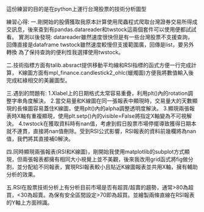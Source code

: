 這份練習的目的是在python上運行台灣股票的技術分析圖型

練習心得:
一.剛開始的股價獲取我原本計算使用爬蟲程式爬取台灣證券交易所得成交訊息，後來查到有pandas.datareader和twstock這兩個套件可以使用便都試試看。
實測以後發現:
datareader雖然速度很快但是有一些台灣股票不支援查詢，回傳直接是dataframe
twstock雖然速度較慢但支援範圍廣，回傳是list，要另外轉換
為了保持查詢的便利性我選擇使用twstock。

二.技術指標方面有talib.absract提供移動平均線和RSI指標的函式方便一行完成計算，
K線圖方面有mpl_finance.candlestick2_ohlc(蠟燭圖)方便我將數值輸入後完成紅綠相交的美麗圖型。

三.遇到的問題有:
1.Xlabel上的日期格式太常容易重疊，利用plt()內的rotation調整字串角度解決。
2.當交易量和K線圖在同一張報表中顯現時，交易量大的天數顯現的長條圖容易蓋住K線圖，使用plt()內的alpha調整透明度解決。
3.顯現兩張報表時X軸有重複顯現，使用plt.setp()內的visible=False將指定X軸變為不可視解決。
4.twstock在獲取資料時有nan值，考慮到假日股票市場停擺導致獲得日期本就不連貫，直接將nan值刪除。受到RSI公式影響，RSI報表的資料前幾欄將為nan值，我們將其直接補0解決。

四.同時顯現兩張報表(RSI和K線圖)，剛開始我使用matplotlib的subplot方式顯現，但兩張報表都擁有相同大小視覺上並不美觀，後來我改用grid函式將fig做分割，並分配給不同報表，實現RSI報表較小且貼近K線圖報表並共用X軸，擁有輔助分析的效果。

五.RSI在股票技術分析上有分析目前市場是否有超買/超賣的趨勢，通常>80為超買，<30為超賣。為保有安全區間設定>70即為超買。並繪製兩條直線在RSI報表的Y軸上方面辨識。
